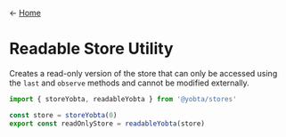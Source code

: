 &larr; [Home](../../../README.md)

# Readable Store Utility

Creates a read-only version of the store that can only be accessed using the `last` and `observe` methods and cannot be modified externally.

```js
import { storeYobta, readableYobta } from '@yobta/stores'

const store = storeYobta(0)
export const readOnlyStore = readableYobta(store)
```
